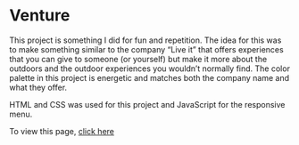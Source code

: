 # Venture

This project is something I did for fun and repetition. The idea for this was to make something similar to the company “Live it” that offers experiences that you can give to someone (or yourself) but make it more about the outdoors and the outdoor experiences you wouldn’t normally find. 
The color palette in this project is energetic and matches both the company name and what they offer.

HTML and CSS was used for this project and JavaScript for the responsive menu. 

To view this page, [click here](https://zeebracorn.github.io/Venture/)
